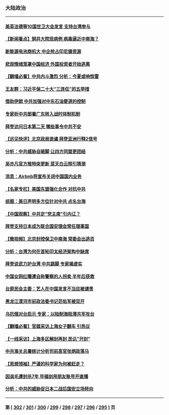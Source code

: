 ### 大陆政治
---
#### [美英法德等10国世卫大会发言 支持台湾参与](../../pages/ncid277/n13743925.md) 
#### [【新闻看点】铜井大院现病例 病毒逼近中南海？](../../pages/ncid277/n13743659.md) 
#### [新能源电池商机大 中企抢占印尼镍资源](../../pages/ncid277/n13744063.md) 
#### [悲观情绪笼罩中国经济 外国投资者开始逃离](../../pages/ncid277/n13743825.md) 
#### [【翻墙必看】中共内斗激烈 分析：今夏或响惊雷](../../pages/ncid277/n13743926.md) 
#### [王友群：习近平保二十大“三连任”的五举措](../../pages/ncid277/n13743840.md) 
#### [借助伊朗 中共加强对中东石油要道的控制](../../pages/ncid277/n13743911.md) 
#### [专家析中共部署广东转入战时体制机制](../../pages/ncid277/n13743850.md) 
#### [拜登访问日本第二天 哪些事令中共不安](../../pages/ncid277/n13743822.md) 
#### [【远见快评】北京政局诡谲 拜登亚洲行释2信号](../../pages/ncid277/n13743807.md) 
#### [分析：中共威胁自砸脚 让四方同盟更团结](../../pages/ncid277/n13743783.md) 
#### [吴亦凡官方推特突更新 蓝天白云照引猜测](../../pages/ncid277/n13743808.md) 
#### [消息：Airbnb将宣布关闭中国国内业务](../../pages/ncid277/n13743811.md) 
#### [【名家专栏】美国东盟强化合作 对抗中共](../../pages/ncid277/n13743580.md) 
#### [组图：美日声明多方位针对中共 点名台海](../../pages/ncid277/n13743686.md) 
#### [【中国观察】中共定“党主席”引内讧？](../../pages/ncid277/n13743624.md) 
#### [拜登支持日本成为联合国安理会常任理事国](../../pages/ncid277/n13743703.md) 
#### [【微视频】北京封控保卫中南海 常委会出逃否](../../pages/ncid277/n13743655.md) 
#### [分析：台湾为何在首轮印太经济架构中缺席](../../pages/ncid277/n13743557.md) 
#### [拜登说武力护台湾 中共跳脚 专家揭虚实](../../pages/ncid277/n13743620.md) 
#### [中国女网红曝遭自称警察的人拐卖 半年后获救](../../pages/ncid277/n13743517.md) 
#### [台原民会主委：艺人在中国发言不当应被谴责](../../pages/ncid277/n13743377.md) 
#### [黑龙江漠河市前政法委书记范佑军被双开](../../pages/ncid277/n13743493.md) 
#### [乌抗俄对台启示 专家：以陆制海阻滞共军攻台](../../pages/ncid277/n13743150.md) 
#### [【翻墙必看】官媒采访上海女子翻车 引热议](../../pages/ncid277/n13743168.md) 
#### [【一线采访】上海多区解封再封 民讥“开封”](../../pages/ncid277/n13743050.md) 
#### [中共海关总署统计分析司前高官张炳政落马](../../pages/ncid277/n13743152.md) 
#### [【思想领袖】严谨的科学家为何被赶走？](../../pages/ncid277/n13738767.md) 
#### [因讽毛遭封杀7年 毕福剑用朋友账号开直播](../../pages/ncid277/n13743003.md) 
#### [分析：中共的威胁促日本二战后国安立场转向](../../pages/ncid277/n13743005.md) 

---
#### 第 [ [302](./302.md) / [301](./301.md) / [300](./300.md) / [299](./299.md) / [298](./298.md) / [297](./297.md) / [296](./296.md) / [295](./295.md) ] 页
